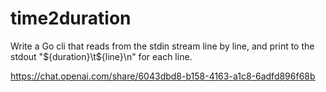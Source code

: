 # time2duration

Write a Go cli that reads from the stdin stream line by line, and print to the stdout "${duration}\t${line}\n" for each line.

https://chat.openai.com/share/6043dbd8-b158-4163-a1c8-6adfd896f68b

